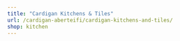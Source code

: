 ```yaml
---
title: "Cardigan Kitchens & Tiles"
url: /cardigan-aberteifi/cardigan-kitchens-and-tiles/
shop: kitchen
---
```

